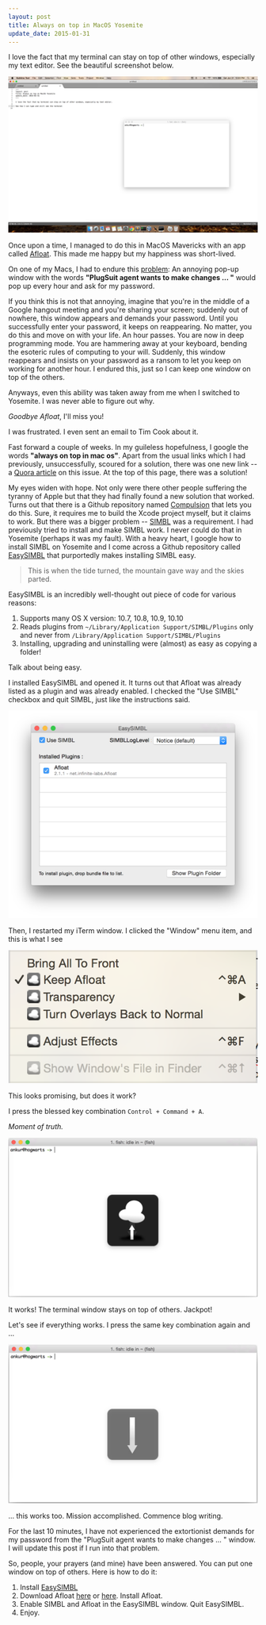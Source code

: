 ```yaml
---
layout: post
title: Always on top in MacOS Yosemite
update_date: 2015-01-31
---
```


I love the fact that my terminal can stay on top of other windows, especially my text editor. See the beautiful screenshot below. 

![Terminal on top of text editor](/assets/terminal-on-top-of-text-editor.png)

Once upon a time, I managed to do this in MacOS Mavericks with an app called [Afloat](http://afloat.en.softonic.com/mac). This made me happy but my happiness was short-lived. 

On one of my Macs, I had to endure this [problem](http://infinite-labs.net/kb/plugsuit/ps-remove-on-10.6.html): An annoying pop-up window with the words **"PlugSuit agent wants to make changes ... "** would pop up every hour and ask for my password.

If you think this is not that annoying, imagine that you're in the middle of a Google hangout meeting and you're sharing your screen; suddenly out of nowhere, this window appears and demands your password. Until you successfully enter your password, it keeps on reappearing. No matter, you do this and move on with your life. An hour passes. You are now in deep programming mode. You are hammering away at your keyboard, bending the esoteric rules of computing to your will. Suddenly, this window reappears and insists on your password as a ransom to let you keep on working for another hour. I endured this, just so I can keep one window on top of the others.

Anyways, even this ability was taken away from me when I switched to Yosemite. 
I was never able to figure out why. 

_Goodbye Afloat_, I'll miss you!

I was frustrated. I even sent an email to Tim Cook about it. 

Fast forward a couple of weeks. In my guileless hopefulness, I google the words **"always on top in mac os"**. Apart from the usual links which I had previously, unsuccessfully, scoured for a solution, there was one new link -- a [Quora article](http://www.quora.com/Why-does-OS-X-not-have-always-on-top) on this issue. At the top of this page, there was a solution! 

My eyes widen with hope. Not only were there other people suffering the tyranny of Apple but that they had finally found a new solution that worked. Turns out that there is a Github repository named [Compulsion](https://github.com/alminde/Compulsion) that lets you do this. Sure, it requires me to build the Xcode project myself, but it claims to work. But there was a bigger problem -- [SIMBL](http://www.culater.net/software/SIMBL/SIMBL.php) was a requirement. I had previously tried to install and make SIMBL work. I never could do that in Yosemite (perhaps it was my fault). With a heavy heart, I google how to install SIMBL on Yosemite and I come across a Github repository called [EasySIMBL](https://github.com/norio-nomura/EasySIMBL) that purportedly makes installing SIMBL easy. 

<blockquote>
  <p>
    This is when the tide turned, the mountain gave way and the skies parted.
  </p>
</blockquote>

EasySIMBL is an incredibly well-thought out piece of code for various reasons:

1. Supports many OS X version: 10.7, 10.8, 10.9, 10.10
2. Reads plugins from `~/Library/Application Support/SIMBL/Plugins` only and never from `/Library/Application Support/SIMBL/Plugins`
4. Installing, upgrading and uninstalling were (almost) as easy as copying a folder! 

Talk about being easy.

I installed EasySIMBL and opened it. It turns out that Afloat was already listed as a plugin and was already enabled. I checked the "Use SIMBL" checkbox and quit SIMBL, just like the instructions said. 

![EasySIMBL window](/assets/easysimbl-window.png)

Then, I restarted my iTerm window. I clicked the "Window" menu item, and this is what I see

![Afloat Window Menu](/assets/afloat-window-menu.png)

This looks promising, but does it work?

I press the blessed key combination `Control + Command + A`. 

_Moment of truth._ 

![Afloat in action: Up](/assets/afloat-in-action-up.png)

It works! The terminal window stays on top of others. Jackpot! 

Let's see if everything works. I press the same key combination again and ...

![Afloat in action: Down](/assets/afloat-in-action-down.png)

... this works too. Mission accomplished. Commence blog writing. 

For the last 10 minutes, I have not experienced the extortionist demands for my password from the "PlugSuit agent wants to make changes ... " window. I will update this post if I run into that problem. 

So, people, your prayers (and mine) have been answered. You can put one window on top of others. Here is how to do it:

1. Install [EasySIMBL](https://github.com/norio-nomura/EasySIMBL)
2. Download Afloat [here](http://afloat.en.softonic.com/mac) or [here](http://www.macupdate.com/app/mac/22237/afloat). Install Afloat.
3. Enable SIMBL and Afloat in the EasySIMBL window. Quit EasySIMBL.
4. Enjoy.

